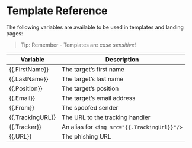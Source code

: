 # Template Reference

The following variables are available to be used in templates and landing pages:

> Tip: Remember - Templates are *case sensitive*!

|Variable         | Description                                  |
|-----------------|----------------------------------------------|
|{{.FirstName}}   | The target’s first name                      |
|{{.LastName}}    | The target’s last name                       |
|{{.Position}}    | The target’s position                        |
|{{.Email}}       | The target’s email address                   |
|{{.From}}        | The spoofed sender                           |
|{{.TrackingURL}} | The URL to the tracking handler              |
|{{.Tracker}}     | An alias for `<img src="{{.TrackingUrl}}"/>` |
|{{.URL}}         | The phishing URL                             |